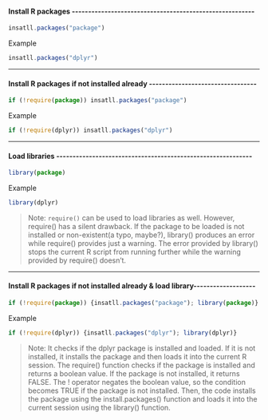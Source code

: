 #### Install R packages --------------------------------------------------------

```js
insatll.packages("package")
```

Example

```js
insatll.packages("dplyr")
```

---

#### Install R packages if not installed already ---------------------------------


```js
if (!require(package)) insatll.packages("package")
```

Example

```js
if (!require(dplyr)) insatll.packages("dplyr")
```

---

#### Load libraries ------------------------------------------------------------

```js
library(package)
```

Example

```js
library(dplyr)
```

> Note: `require()` can be used to load libraries as well. However, require() has a silent drawback. If the package to be loaded is not installed or non-existent(a typo, maybe?), library() produces an error while require() provides just a warning. The error provided by library() stops the current R script from running further while the warning provided by require() doesn’t.

---

#### Install R packages if not installed already & load library-------------------

```js
if (!require(package)) {insatll.packages("package"); library(package)}
```

Example

```js
if (!require(dplyr)) {insatll.packages("dplyr"); library(dplyr)}
```

> Note: It checks if the dplyr package is installed and loaded. If it is not installed, it installs the package and then loads it into the current R session. The require() function checks if the package is installed and returns a boolean value. If the package is not installed, it returns FALSE. The ! operator negates the boolean value, so the condition becomes TRUE if the package is not installed. Then, the code installs the package using the install.packages() function and loads it into the current session using the library() function. 

